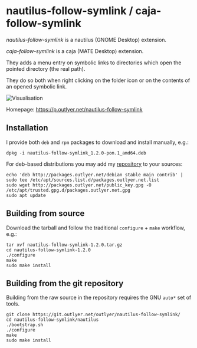 # nautilus-follow-symlink / caja-follow-symlink

[debian-repository]: https://packages.outlyer.net/

_nautilus-follow-symlink_ is a nautilus (GNOME Desktop) extension.

_caja-follow-symlink_ is a caja (MATE Desktop) extension.

They adds a menu entry on symbolic links to directories which open the pointed directory (the real path).

They do so both when right clicking on the folder icon or on the contents of an opened symbolic link.

![Visualisation](https://p.outlyer.net/_media/nautilus-follow-symlink/screenshots-montage.png)

Homepage: https://p.outlyer.net/nautilus-follow-symlink

## Installation

I provide both `deb` and `rpm` packages to download and install manually, e.g.:

```shell
dpkg -i nautilus-follow-symlink_1.2.0-pon.1_amd64.deb
```

For deb-based distributions you may add my [repository][debian-repository] to your sources:

```shell
echo 'deb http://packages.outlyer.net/debian stable main contrib' | sudo tee /etc/apt/sources.list.d/packages.outlyer.net.list
sudo wget http://packages.outlyer.net/public_key.gpg -O /etc/apt/trusted.gpg.d/packages.outlyer.net.gpg
sudo apt update
```

## Building from source

Download the tarball and follow the traditional `configure` + `make` workflow, e.g.:

```shell
tar xvf nautilus-follow-symlink-1.2.0.tar.gz
cd nautilus-follow-symlink-1.2.0
./configure
make
sudo make install
```

## Building from the git repository

Building from the raw source in the repository requires the GNU `auto*` set of tools.

```shell
git clone https://git.outlyer.net/outlyer/nautilus-follow-symlink/
cd nautilus-follow-symlink/nautilus
./bootstrap.sh
./configure
make
sudo make install
```